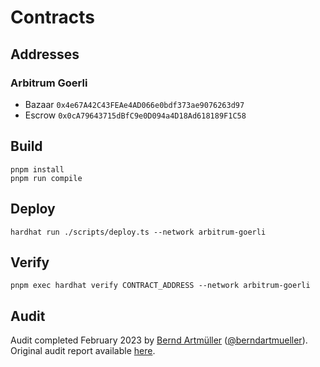 # Contracts

## Addresses

### Arbitrum Goerli

- Bazaar `0x4e67A42C43FEAe4AD066e0bdf373ae9076263d97`
- Escrow `0x0cA79643715dBfC9e0D094a4D18Ad618189F1C58`

## Build

```
pnpm install
pnpm run compile
```

## Deploy

```
hardhat run ./scripts/deploy.ts --network arbitrum-goerli
```

## Verify

```
pnpm exec hardhat verify CONTRACT_ADDRESS --network arbitrum-goerli
```

## Audit

Audit completed February 2023 by [Bernd Artmüller](https://github.com/berndartmueller) ([@berndartmueller](https://twitter.com/berndartmueller)).
Original audit report available [here](https://github.com/berndartmueller/audits/blob/main/audits/Bazaar/2023-02_Bazaar_Audit_Report.md).